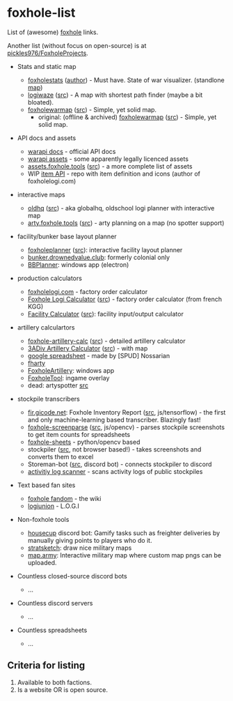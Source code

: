 # foxhole-list
List of (awesome) [foxhole](foxholegame.com) links. 

Another list (without focus on open-source) is at [pickles976/FoxholeProjects](https://github.com/pickles976/FoxholeProjects).

- Stats and static map
  - [foxholestats](https://foxholestats.com) ([author](https://github.com/hayden-t)) - Must have. State of war visualizer. (standlone [map](https://foxholestats.com/drawLeaflet.php))
  - [logiwaze](https://logiwaze.com) ([src](https://github.com/NoUDerp/logiwaze)) - A map with shortest path finder (maybe a bit bloated).
  - [foxholewarmap](https://warmap.pogobanane.de/map/) ([src](https://github.com/pogobanane/foxhole-war-map)) - Simple, yet solid map.
    - original: (offline & archived) [foxholewarmap](https://foxholeglobal.com/map/) ([src](https://github.com/Sethfire/foxhole-war-map)) - Simple, yet solid map.

- API docs and assets
  - [warapi docs](https://github.com/clapfoot/warapi) - official API docs
  - [warapi assets](https://github.com/the-fellowship-of-the-warapi/Assets) - some apparently legally licenced assets
  - [assets.foxhole.tools](https://assets.foxhole.tools) ([src](https://github.com/foxholetools/assets)) - a more complete list of assets
  - WIP [item API](https://github.com/joshuaHallee/foxhole-item-api) - repo with item definition and icons (author of foxholelogi.com)

- interactive maps
  - [oldhq](https://oldhq.3sp-foxhole.de) ([src](https://github.com/illmaren/FHGHQ)) - aka globalhq, oldschool logi planner with interactive map
  - [arty.foxhole.tools](https://arty.foxhole.tools) ([src](https://github.com/foxholetools/arty)) - arty planning on a map (no spotter support)

- facility/bunker base layout planner
  - [foxholeplanner](https://foxholeplanner.com/) ([src](https://github.com/brandon-ray/foxhole-facility-planner)): interactive facility layout planner
  - [bunker.drownedvalue.club](https://bunker.drownedvale.club/): formerly colonial only
  - [BBPlanner](https://drive.google.com/drive/folders/1tipiHk_YcpDaffhI1PEF7n6kdPXkPIvS): windows app (electron)

- production calculators
  - [foxholelogi.com](https://foxholelogi.com) - factory order calculator
  - [Foxhole Logi Calculator](https://nicolasbarlogis.github.io/foxhole-logi-calculator/) ([src](https://github.com/NicolasBarlogis/foxhole-logi-calculator)) - factory order calculator (from french KGG)
  - [Facility Calculator](https://mrbazlow.github.io/CalcSite/) ([src](https://github.com/MrBazlow/CalcSite)): facility input/output calculator

- artillery calculartors
  - [foxhole-artillery-calc](https://earthgrazer.github.io/foxhole-artillery-calc/) ([src](https://github.com/earthgrazer/foxhole-artillery-calc)) - detailed artillery calculator
  - [3ADiv Artillery Calculator](https://albert-b-b.github.io/ArtilleryCalc/) ([src](https://github.com/Albert-B-B/ArtilleryCalc)) - with map
  - [google spreadsheet](https://docs.google.com/spreadsheets/d/1P1KsFkE-As31V9e60sQyTx5ZcJJrlP0kPgHVDKJ-4r8/edit?usp=sharing) - made by [SPUD] Nossarian
  - [fharty](https://fharty.com/)
  - [FoxholeArtillery](https://github.com/XeniacDev/FoxholeArtillery-Windows): windows app
  - [FoxholeTool](https://github.com/mmaenz/FoxholeTool): ingame overlay
  - dead: artyspotter [src](https://github.com/acidtib/artyspotter)

- stockpile transcribers
  - [fir.gicode.net](https://fir.gicode.net/): Foxhole Inventory Report ([src](https://github.com/GICodeWarrior/fir), js/tensorflow) - the first and only machine-learning based transcriber. Blazingly fast!
  - [foxhole-screenparse](https://pogobanane.de/foxhole-screenparse/) ([src](https://github.com/pogobanane/foxhole-screenparse), js/opencv) - parses stockpile screenshots to get item counts for spreadsheets
  - [foxhole-sheets](https://github.com/miles-igd/foxhole-sheets) - python/opencv based 
  - stockpiler ([src](https://github.com/tehruttiger/Stockpiler), not browser based!) - takes screenshots and converts them to excel
  - Storeman-bot ([src](https://github.com/Tkaixiang/Storeman-Bot), discord bot) - connects stockpiler to discord
  - [activitiy log scanner](https://github.com/Stephen001/activity-log-scanner) - scans activity logs of public stockpiles

- Text based fan sites
  - [foxhole fandom](https://foxhole.fandom.com) - the wiki
  - [logiunion](https://logiunion.com) - L.O.G.I

- Non-foxhole tools
  - [housecup](https://housecup.gg) discord bot: Gamify tasks such as freighter deliveries by manually giving points to players who do it. 
  - [stratsketch](https://stratsketch.com/): draw nice military maps
  - [map.army](https://www.map.army/): Interactive military map where custom map pngs can be uploaded.

- Countless closed-source discord bots
  - ...

- Countless discord servers
  - ...
  
- Countless spreadsheets
  - ...

## Criteria for listing

1. Available to both factions.
2. Is a website OR is open source.
